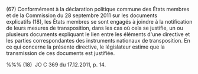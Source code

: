 (67) Conformément à la déclaration politique commune des États membres et de la Commission du 28 septembre 2011 sur les documents explicatifs (18), les États membres se sont engagés à joindre à la notification de leurs mesures de transposition, dans les cas où cela se justifie, un ou plusieurs documents expliquant le lien entre les éléments d'une directive et les parties correspondantes des instruments nationaux de transposition. En ce qui concerne la présente directive, le législateur estime que la transmission de ces documents est justifiée.

%%% (18)  JO C 369 du 17.12.2011, p. 14.
